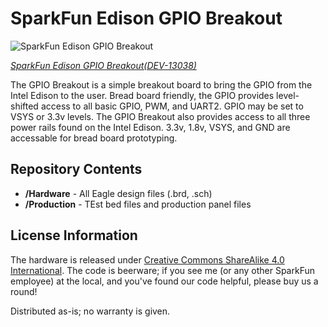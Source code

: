 SparkFun Edison GPIO Breakout
=============================

![SparkFun Edison GPIO Breakout](https://cdn.sparkfun.com//assets/parts/1/0/0/3/9/13038-04.jpg)

[*SparkFun Edison GPIO Breakout(DEV-13038)*](https://www.sparkfun.com/products/13038)

The GPIO Breakout is a simple breakout board to bring the GPIO from the Intel Edison to the user.  Bread board friendly, the GPIO provides level-shifted access to all basic GPIO, PWM, and UART2. GPIO may be set to VSYS or 3.3v levels. The GPIO Breakout also provides access to all three power rails found on the Intel Edison.  3.3v, 1.8v, VSYS, and GND are accessable for bread board prototyping.

Repository Contents
-------------------
* **/Hardware** - All Eagle design files (.brd, .sch)
* **/Production** - TEst bed files and production panel files

License Information
-------------------

The hardware is released under [Creative Commons ShareAlike 4.0 International](https://creativecommons.org/licenses/by-sa/4.0/).
The code is beerware; if you see me (or any other SparkFun employee) at the local, and you've found our code helpful, please buy us a round!

Distributed as-is; no warranty is given.
